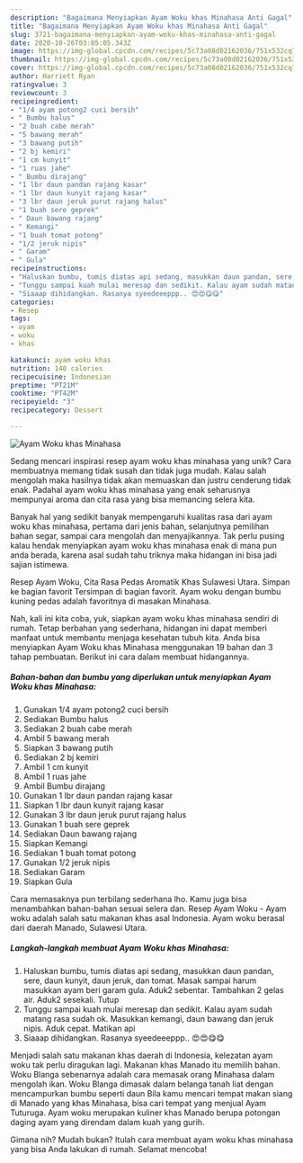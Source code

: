 ```yaml
---
description: "Bagaimana Menyiapkan Ayam Woku khas Minahasa Anti Gagal"
title: "Bagaimana Menyiapkan Ayam Woku khas Minahasa Anti Gagal"
slug: 3721-bagaimana-menyiapkan-ayam-woku-khas-minahasa-anti-gagal
date: 2020-10-26T03:05:05.343Z
image: https://img-global.cpcdn.com/recipes/5c73a08d02162036/751x532cq70/ayam-woku-khas-minahasa-foto-resep-utama.jpg
thumbnail: https://img-global.cpcdn.com/recipes/5c73a08d02162036/751x532cq70/ayam-woku-khas-minahasa-foto-resep-utama.jpg
cover: https://img-global.cpcdn.com/recipes/5c73a08d02162036/751x532cq70/ayam-woku-khas-minahasa-foto-resep-utama.jpg
author: Harriett Ryan
ratingvalue: 3
reviewcount: 3
recipeingredient:
- "1/4 ayam potong2 cuci bersih"
- " Bumbu halus"
- "2 buah cabe merah"
- "5 bawang merah"
- "3 bawang putih"
- "2 bj kemiri"
- "1 cm kunyit"
- "1 ruas jahe"
- " Bumbu dirajang"
- "1 lbr daun pandan rajang kasar"
- "1 lbr daun kunyit rajang kasar"
- "3 lbr daun jeruk purut rajang halus"
- "1 buah sere geprek"
- " Daun bawang rajang"
- " Kemangi"
- "1 buah tomat potong"
- "1/2 jeruk nipis"
- " Garam"
- " Gula"
recipeinstructions:
- "Haluskan bumbu, tumis diatas api sedang, masukkan daun pandan, sere, daun kunyit, daun jeruk, dan tomat. Masak sampai harum masukkan ayam beri garam gula. Aduk2 sebentar. Tambahkan 2 gelas air. Aduk2 sesekali. Tutup"
- "Tunggu sampai kuah mulai meresap dan sedikit. Kalau ayam sudah matang rasa sudah ok. Masukkan kemangi, daun bawang dan jeruk nipis. Aduk cepat. Matikan api"
- "Siaaap dihidangkan. Rasanya syeedeeeppp.. 😍😍😋😋"
categories:
- Resep
tags:
- ayam
- woku
- khas

katakunci: ayam woku khas 
nutrition: 140 calories
recipecuisine: Indonesian
preptime: "PT21M"
cooktime: "PT42M"
recipeyield: "3"
recipecategory: Dessert

---
```



![Ayam Woku khas Minahasa](https://img-global.cpcdn.com/recipes/5c73a08d02162036/751x532cq70/ayam-woku-khas-minahasa-foto-resep-utama.jpg)

Sedang mencari inspirasi resep ayam woku khas minahasa yang unik? Cara membuatnya memang tidak susah dan tidak juga mudah. Kalau salah mengolah maka hasilnya tidak akan memuaskan dan justru cenderung tidak enak. Padahal ayam woku khas minahasa yang enak seharusnya mempunyai aroma dan cita rasa yang bisa memancing selera kita.

Banyak hal yang sedikit banyak mempengaruhi kualitas rasa dari ayam woku khas minahasa, pertama dari jenis bahan, selanjutnya pemilihan bahan segar, sampai cara mengolah dan menyajikannya. Tak perlu pusing kalau hendak menyiapkan ayam woku khas minahasa enak di mana pun anda berada, karena asal sudah tahu triknya maka hidangan ini bisa jadi sajian istimewa.

Resep Ayam Woku, Cita Rasa Pedas Aromatik Khas Sulawesi Utara. Simpan ke bagian favorit Tersimpan di bagian favorit. Ayam woku dengan bumbu kuning pedas adalah favoritnya di masakan Minahasa.


Nah, kali ini kita coba, yuk, siapkan ayam woku khas minahasa sendiri di rumah. Tetap berbahan yang sederhana, hidangan ini dapat memberi manfaat untuk membantu menjaga kesehatan tubuh kita. Anda bisa menyiapkan Ayam Woku khas Minahasa menggunakan 19 bahan dan 3 tahap pembuatan. Berikut ini cara dalam membuat hidangannya.

<!--inarticleads1-->

##### Bahan-bahan dan bumbu yang diperlukan untuk menyiapkan Ayam Woku khas Minahasa:

1. Gunakan 1/4 ayam potong2 cuci bersih
1. Sediakan  Bumbu halus
1. Sediakan 2 buah cabe merah
1. Ambil 5 bawang merah
1. Siapkan 3 bawang putih
1. Sediakan 2 bj kemiri
1. Ambil 1 cm kunyit
1. Ambil 1 ruas jahe
1. Ambil  Bumbu dirajang
1. Gunakan 1 lbr daun pandan rajang kasar
1. Siapkan 1 lbr daun kunyit rajang kasar
1. Gunakan 3 lbr daun jeruk purut rajang halus
1. Gunakan 1 buah sere geprek
1. Sediakan  Daun bawang rajang
1. Siapkan  Kemangi
1. Sediakan 1 buah tomat potong
1. Gunakan 1/2 jeruk nipis
1. Sediakan  Garam
1. Siapkan  Gula


Cara memasaknya pun terbilang sederhana lho. Kamu juga bisa menambahkan bahan-bahan sesuai selera dan. Resep Ayam Woku - Ayam woku adalah salah satu makanan khas asal Indonesia. Ayam woku berasal dari daerah Manado, Sulawesi Utara. 

<!--inarticleads2-->

##### Langkah-langkah membuat Ayam Woku khas Minahasa:

1. Haluskan bumbu, tumis diatas api sedang, masukkan daun pandan, sere, daun kunyit, daun jeruk, dan tomat. Masak sampai harum masukkan ayam beri garam gula. Aduk2 sebentar. Tambahkan 2 gelas air. Aduk2 sesekali. Tutup
1. Tunggu sampai kuah mulai meresap dan sedikit. Kalau ayam sudah matang rasa sudah ok. Masukkan kemangi, daun bawang dan jeruk nipis. Aduk cepat. Matikan api
1. Siaaap dihidangkan. Rasanya syeedeeeppp.. 😍😍😋😋


Menjadi salah satu makanan khas daerah di Indonesia, kelezatan ayam woku tak perlu diragukan lagi. Makanan khas Manado itu memilih bahan. Woku Blanga sebenarnya adalah cara memasak orang Minahasa dalam mengolah ikan. Woku Blanga dimasak dalam belanga tanah liat dengan mencampurkan bumbu seperti daun Bila kamu mencari tempat makan siang di Manado yang khas Minahasa, bisa cari tempat yang menjual Ayam Tuturuga. Ayam woku merupakan kuliner khas Manado berupa potongan daging ayam yang direndam dalam kuah yang gurih. 

Gimana nih? Mudah bukan? Itulah cara membuat ayam woku khas minahasa yang bisa Anda lakukan di rumah. Selamat mencoba!

